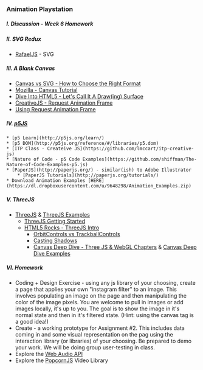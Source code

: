 ### Animation Playstation 

##### I. Discussion - Week 6 Homework

##### II. SVG Redux
* [RafaelJS](http://raphaeljs.com/) - SVG

##### III. A Blank Canvas
* [Canvas vs SVG - How to Choose the Right Format](http://www.sitepoint.com/canvas-vs-svg-how-to-choose/)
* [Mozilla - Canvas Tutorial](https://developer.mozilla.org/en-US/docs/Web/Guide/HTML/Canvas_tutorial)
* [Dive Into HTML5 - Let's Call It A Draw(ing) Surface](http://diveintohtml5.info/canvas.html)
* [CreativeJS - Request Animation Frame](http://creativejs.com/resources/requestanimationframe/)
* [Using Request Animation Frame](http://css-tricks.com/using-requestanimationframe/)

##### IV. [p5JS](https://github.com/lmccart/p5.js)  
	* [p5 Learn](http://p5js.org/learn/)
	* [p5 DOM](http://p5js.org/reference/#/libraries/p5.dom)
	* [ITP Class - Createive JS](https://github.com/lmccart/itp-creative-js)
	* [Nature of Code - p5 Code Examples](https://github.com/shiffman/The-Nature-of-Code-Examples-p5.js)
	* [PaperJS](http://paperjs.org/) - similar(ish) to Adobe Illustrator
		* [PaperJS Tutorials](http://paperjs.org/tutorials/)
	* Download Animation Examples [HERE](https://dl.dropboxusercontent.com/u/9648298/Animation_Examples.zip)

##### V. ThreeJS
* [ThreeJS](http://threejs.org/) & [ThreeJS Examples](http://threejs.org/examples/)
  * [ThreeJS Getting Started](http://threejs.org/docs/index.html#Manual/Introduction/Creating_a_scene)
  * [HTML5 Rocks - ThreeJS Intro](http://www.html5rocks.com/en/tutorials/three/intro/) 
	* [OrbitControls vs TrackballControls](http://stackoverflow.com/questions/18581225/orbitcontrol-or-trackballcontrol)
	* [Casting Shadows](http://learningthreejs.com/blog/2012/01/20/casting-shadows/)
	* [Canvas Deep Dive - Three JS & WebGL Chapters](http://joshondesign.com/p/books/canvasdeepdive/toc.html) & [Canvas Deep Dive Examples](https://github.com/joshmarinacci/canvasdeepdive-examples/tree/master/WebGL)

##### VI. Homework
* Coding + Design Exercise - using any js library of your choosing, create a page that applies your own "instagram filter" to an image. This involves populating an image on the page and then manipulating the color of the image pixels. You are welcome to pull in images or add images locally, it's up to you. The goal is to show the image in it's normal state and then in it's filtered state. (Hint: using the canvas tag is a good idea!)
* Create - a working prototype for Assignment #2. This includes data coming in and some visual representation on the pag using the interaction library (or libraries) of your choosing. Be prepared to demo your work. We will be doing group user-testing in class.
* Explore the [Web Audio API](http://www.html5rocks.com/en/tutorials/webaudio/intro/)
* Explore the [PopcornJS](http://popcornjs.org/) Video Library
